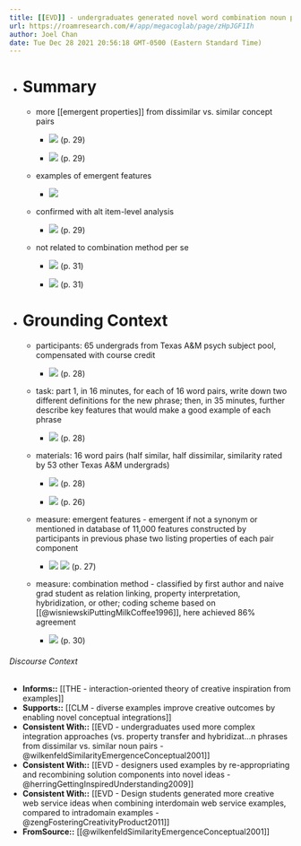 ```yaml
---
title: [[EVD]] - undergraduates generated novel word combination noun phrases with more emergent features when noun pairs were dissimilar vs. similar - [[@wilkenfeldSimilarityEmergenceConceptual2001]]
url: https://roamresearch.com/#/app/megacoglab/page/zHpJGF1Ih
author: Joel Chan
date: Tue Dec 28 2021 20:56:18 GMT-0500 (Eastern Standard Time)
---
```


- # Summary

    - more [[emergent properties]] from dissimilar vs. similar concept pairs

        - ![](https://firebasestorage.googleapis.com/v0/b/firescript-577a2.appspot.com/o/imgs%2Fapp%2Fmegacoglab%2FGHbZMnJ5EJ.png?alt=media&token=8a16dbf5-0619-42c0-8f08-a71b6d0b418d) (p. 29)

        - ![](https://firebasestorage.googleapis.com/v0/b/firescript-577a2.appspot.com/o/imgs%2Fapp%2Fmegacoglab%2F6ELOttoW9C.png?alt=media&token=be746d4e-50c6-40aa-9e93-8a170092470c) (p. 29)

    - examples of emergent features

        - ![](https://firebasestorage.googleapis.com/v0/b/firescript-577a2.appspot.com/o/imgs%2Fapp%2Fmegacoglab%2Fs3bk0-rTsO.png?alt=media&token=f2dc960e-ce47-4b1a-992c-6bf413b469f7)

    - confirmed with alt item-level analysis

        - ![](https://firebasestorage.googleapis.com/v0/b/firescript-577a2.appspot.com/o/imgs%2Fapp%2Fmegacoglab%2F7dxyNOwtKP.png?alt=media&token=3e43b06a-835b-4047-abe2-23d56ec9328b) (p. 29)

    - not related to combination method per se

        - ![](https://firebasestorage.googleapis.com/v0/b/firescript-577a2.appspot.com/o/imgs%2Fapp%2Fmegacoglab%2FfA3a84TyDX.png?alt=media&token=2c7c92ff-4824-4796-a141-687c05f8243b) (p. 31)

        - ![](https://firebasestorage.googleapis.com/v0/b/firescript-577a2.appspot.com/o/imgs%2Fapp%2Fmegacoglab%2F35F8ZC-LOS.png?alt=media&token=9af32cc1-4402-4926-8b75-f7270f57ea99) (p. 31)
- # Grounding Context

    - participants: 65 undergrads from Texas A&M psych subject pool, compensated with course credit

        - ![](https://firebasestorage.googleapis.com/v0/b/firescript-577a2.appspot.com/o/imgs%2Fapp%2Fmegacoglab%2F3mfmaZTbK5.png?alt=media&token=d4d99eff-c0a7-4534-8823-64ce4478c5e1) (p. 28)

    - task: part 1, in 16 minutes, for each of 16 word pairs, write down two different definitions for the new phrase; then, in 35 minutes, further describe key features that would make a good example of each phrase

        - ![](https://firebasestorage.googleapis.com/v0/b/firescript-577a2.appspot.com/o/imgs%2Fapp%2Fmegacoglab%2FBnto2srb2B.png?alt=media&token=3cfba7c6-7d0f-4989-9a79-f6dfbd75ae15) (p. 28)

    - materials: 16 word pairs (half similar, half dissimilar, similarity rated by 53 other Texas A&M undergrads)

        - ![](https://firebasestorage.googleapis.com/v0/b/firescript-577a2.appspot.com/o/imgs%2Fapp%2Fmegacoglab%2FuI93A1a02p.png?alt=media&token=a9203c7e-40ab-47a2-94aa-13accb6aa017) (p. 28)

        - ![](https://firebasestorage.googleapis.com/v0/b/firescript-577a2.appspot.com/o/imgs%2Fapp%2Fmegacoglab%2Fp4OAaDkLs9.png?alt=media&token=60f9977d-8402-44b2-a7f1-a47d2d39697e) (p. 26)

    - measure: emergent features - emergent if not a synonym or mentioned in database of 11,000 features constructed by participants in previous phase two listing properties of each pair component

        - ![](https://firebasestorage.googleapis.com/v0/b/firescript-577a2.appspot.com/o/imgs%2Fapp%2Fmegacoglab%2FCTgsznS1lO.png?alt=media&token=8bf095be-04bb-4483-821e-770268703301) 
![](https://firebasestorage.googleapis.com/v0/b/firescript-577a2.appspot.com/o/imgs%2Fapp%2Fmegacoglab%2FrqX8Od58Yk.png?alt=media&token=6e715996-678f-40e4-9e2d-fba50b8bfb9f) (p. 27)

    - measure: combination method - classified by first author and naive grad student as relation linking, property interpretation, hybridization, or other; coding scheme based on [[@wisniewskiPuttingMilkCoffee1996]], here achieved 86% agreement

        - ![](https://firebasestorage.googleapis.com/v0/b/firescript-577a2.appspot.com/o/imgs%2Fapp%2Fmegacoglab%2FrUwjSKB75y.png?alt=media&token=de4c34ab-ef8e-4399-bed5-05a01aca0c43) (p. 30)

###### Discourse Context

- **Informs::** [[THE - interaction-oriented theory of creative inspiration from examples]]
- **Supports::** [[CLM - diverse examples improve creative outcomes by enabling novel conceptual integrations]]
- **Consistent With::** [[EVD - undergraduates used more complex integration approaches (vs. property transfer and hybridizat...n phrases from dissimilar vs. similar noun pairs - @wilkenfeldSimilarityEmergenceConceptual2001]]
- **Consistent With::** [[EVD - designers used examples by re-appropriating and recombining solution components into novel ideas - @herringGettingInspiredUnderstanding2009]]
- **Consistent With::** [[EVD - Design students generated more creative web service ideas when combining interdomain web service examples, compared to intradomain examples - @zengFosteringCreativityProduct2011]]
- **FromSource::** [[@wilkenfeldSimilarityEmergenceConceptual2001]]
